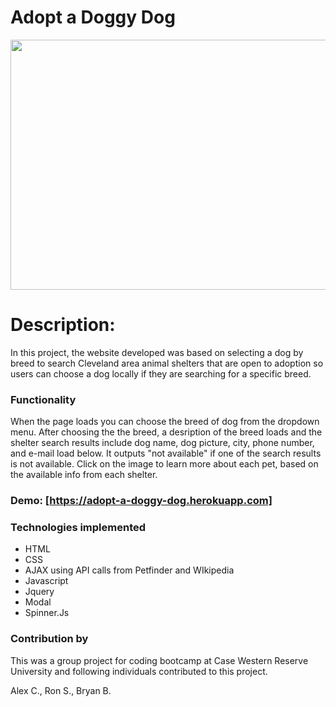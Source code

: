 # Adopt a Doggy Dog
<p align="center">
<img width="750" height="400" src="https://user-images.githubusercontent.com/31428973/61819931-035c1c00-ae22-11e9-8ac1-1abfcfd85f1f.gif">
</p>

# Description:

  In this project, the website developed was based on selecting a dog by breed to search Cleveland area animal shelters that are open to adoption so users can choose a dog locally if they are searching for a specific breed. 
  
  ### Functionality
  When the page loads you can choose the breed of dog from the dropdown menu. After choosing the the breed, a desription of the breed loads and the shelter search results include dog name, dog picture, city, phone number, and e-mail load below. It outputs "not available" if one of the search results is not available. Click on the image to learn more about each pet, based on the available info from each shelter. 

### Demo:  [https://adopt-a-doggy-dog.herokuapp.com]

### Technologies implemented
- HTML
- CSS
- AJAX using API calls from Petfinder and WIkipedia
- Javascript
- Jquery
- Modal
- Spinner.Js

### Contribution by
This was a group project for coding bootcamp at Case Western Reserve University and following individuals contributed to this project. 

Alex C., Ron S., Bryan B.
